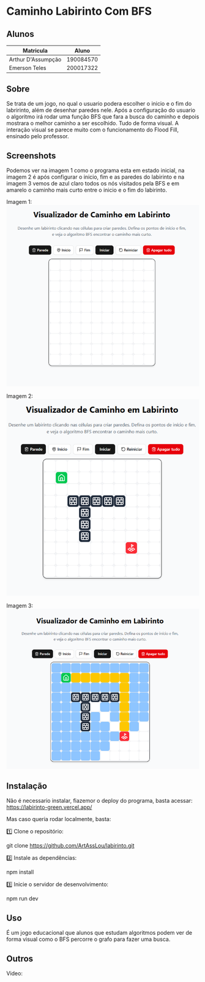 # Caminho Labirinto Com BFS


## Alunos

|Matricula | Aluno|
|-----------|-----|
|Arthur D'Assumpção | 190084570|
|Emerson Teles | 200017322|


## Sobre
Se trata de um jogo, no qual o usuario podera escolher o inicio e o fim do labririnto, além de desenhar paredes nele. Após a configuração do usuario o algoritmo irá rodar uma função BFS que fara a busca do caminho e depois mostrara o melhor caminho a ser escolhido. Tudo de forma visual. A interação visual se parece muito com o funcionamento do Flood Fill, ensinado pelo professor.

## Screenshots

Podemos ver na imagem 1 como o programa esta em estado inicial, na imagem 2 é após configurar o inicio, fim e as paredes do labirinto e na imagem 3 vemos de azul claro todos os nós visitados pela BFS e em amarelo o caminho mais curto entre o inicio e o fim do labirinto.

Imagem 1:
![alt text](image.png)

Imagem 2:
![alt text](image-1.png)

Imagem 3:
![alt text](image-2.png)

## Instalação

Não é necessario instalar, fiazemor o deploy do programa, basta acessar: https://labirinto-green.vercel.app/

Mas caso queria rodar localmente, basta:

1️⃣ Clone o repositório: 

git clone https://github.com/ArtAssLou/labirinto.git

2️⃣ Instale as dependências:

npm install

3️⃣ Inicie o servidor de desenvolvimento: 

npm run dev



## Uso
É um jogo educacional que alunos que estudam algoritmos podem ver de forma visual como o BFS percorre o grafo para fazer uma busca.

## Outros
Video: 
